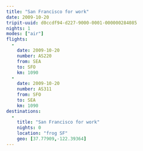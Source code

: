 ```yaml
---
title: "San Francisco for work"
date: 2009-10-20
tripit-uuid: d0ccdf94-d227-9000-0001-000000284085
nights: 1
modes: ["air"]
flights:
  -
    date: 2009-10-20
    number: AS220
    from: SEA
    to: SFO
    km: 1090
  -
    date: 2009-10-20
    number: AS311
    from: SFO
    to: SEA
    km: 1090
destinations:
  -
    title: "San Francisco for work"
    nights: 0
    location: "frog SF"
    geo: [37.77909,-122.39364]
---
```



